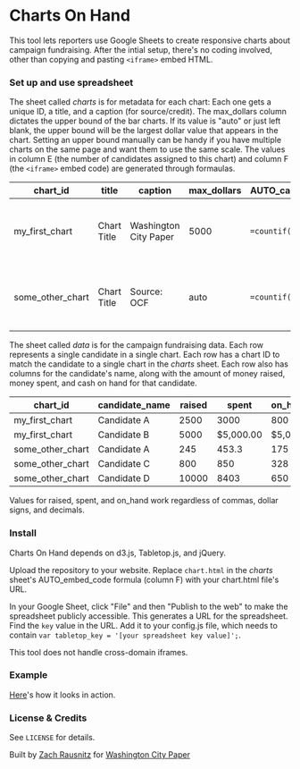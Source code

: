 # Charts On Hand

This tool lets reporters use Google Sheets to create responsive charts about campaign fundraising. After the intial setup, there's no coding involved, other than copying and pasting `<iframe>` embed HTML.

### Set up and use spreadsheet

The sheet called *charts* is for metadata for each chart: Each one gets a unique ID, a title, and a caption (for source/credit). The max_dollars column dictates the upper bound of the bar charts. If its value is "auto" or just left blank, the upper bound will be the largest dollar value that appears in the chart. Setting an upper bound manually can be handy if you have multiple charts on the same page and want them to use the same scale. The values in column E (the number of candidates assigned to this chart) and column F (the `<iframe>` embed code) are generated through formaulas.

| chart_id | title | caption | max_dollars | AUTO_candidate_count | AUTO_embed_code |
| --- | --- | ---| --- | --- | --- |
| my_first_chart | Chart Title | Washington City Paper | 5000 | `=countif(data!A:A,A2)` | `="<iframe id='chartsonhand_"&A2&"' src='chart.html#"&A2&"' style='width:100%; overflow:hidden; display:block; border:0; margin:0;'></iframe>"` |
| some_other_chart | Chart Title | Source: OCF | auto | `=countif(data!A:A,A3)` | `="<iframe id='chartsonhand_"&A3&"' src='chart.html#"&A3&"' style='width:100%; overflow:hidden; display:block; border:0; margin:0;'></iframe>"` |

The sheet called *data* is for the campaign fundraising data. Each row represents a single candidate in a single chart. Each row has a chart ID to match the candidate to a single chart in the *charts* sheet. Each row also has columns for the candidate's name, along with the amount of money raised, money spent, and cash on hand for that candidate.

| chart_id | candidate_name | raised | spent | on_hand |
| --- | --- | ---| --- | --- |
| my_first_chart | Candidate A | 2500 | 3000 | 800
| my_first_chart | Candidate B | 5000 | $5,000.00 | $5,000
| some_other_chart | Candidate A | 245 | 453.3 | 175
| some_other_chart | Candidate C | 800 | 850 | 328
| some_other_chart | Candidate D | 10000 | 8403 | 650

Values for raised, spent, and on_hand work regardless of commas, dollar signs, and decimals.

### Install

Charts On Hand depends on d3.js, Tabletop.js, and jQuery.

Upload the repository to your website. Replace `chart.html` in the *charts* sheet's AUTO_embed_code formula (column F) with your chart.html file's URL.

In your Google Sheet, click "File" and then "Publish to the web" to make the spreadsheet publicly accessible. This generates a URL for the spreadsheet. Find the `key` value in the URL. Add it to your config.js file, which needs to contain `var tabletop_key = '[your spreadsheet key value]';`.

This tool does not handle cross-domain iframes.

### Example

[Here](http://www.washingtoncitypaper.com/blogs/looselips/2016/03/11/charts-which-d-c-council-candidates-have-raised-the-most-money/)'s how it looks in action.

### License & Credits

See `LICENSE` for details.

Built by [Zach Rausnitz](https://github.com/rausnitz) for [Washington City Paper](https://github.com/washingtoncitypaper/)